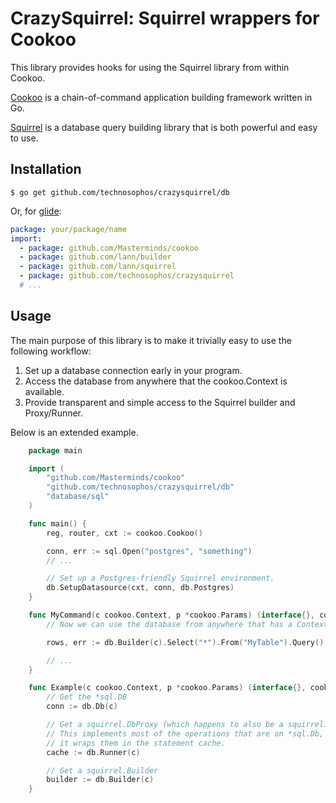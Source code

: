# CrazySquirrel: Squirrel wrappers for Cookoo

This library provides hooks for using the Squirrel library from within
Cookoo.

[Cookoo](https://github.com/Masterminds/cookoo) is a chain-of-command
application building framework written in Go.

[Squirrel](https://github.com/lann/squirrel) is a database query
building library that is both powerful and easy to use.

## Installation

```
$ go get github.com/technosophos/crazysquirrel/db
```

Or, for [glide](https://github.com/Masterminds/glide):

```yaml
package: your/package/name
import:
  - package: github.com/Masterminds/cookoo
  - package: github.com/lann/builder
  - package: github.com/lann/squirrel
  - package: github.com/technosophos/crazysquirrel
  # ...

```

## Usage

The main purpose of this library is to make it trivially easy to use the
following workflow:

1. Set up a database connection early in your program.
2. Access the database from anywhere that the cookoo.Context is
   available.
3. Provide transparent and simple access to the Squirrel builder and
   Proxy/Runner.

Below is an extended example.

```go
	package main

	import (
		"github.com/Masterminds/cookoo"
		"github.com/technosophos/crazysquirrel/db"
		"database/sql"
	)

	func main() {
		reg, router, cxt := cookoo.Cookoo()

		conn, err := sql.Open("postgres", "something")
		// ...

		// Set up a Postgres-friendly Squirrel environment.
		db.SetupDatasource(cxt, conn, db.Postgres)
	}

	func MyCommand(c cookoo.Context, p *cookoo.Params) (interface{}, cookoo.Interrupt) {
		// Now we can use the database from anywhere that has a Context.

		rows, err := db.Builder(c).Select("*").From("MyTable").Query()

		// ...
	}

	func Example(c cookoo.Context, p *cookoo.Params) (interface{}, cookoo.Interrupt) {
		// Get the *sql.DB
		conn := db.Db(c)

		// Get a squirrel.DbProxy (which happens to also be a squirrel.BaseRunner)
		// This implements most of the operations that are on *sql.Db, but
		// it wraps them in the statement cache.
		cache := db.Runner(c)

		// Get a squirrel.Builder
		builder := db.Builder(c)
	}
```
